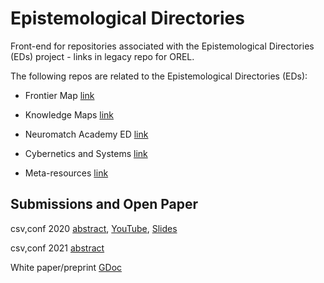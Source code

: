 # Epistemological Directories
Front-end for repositories associated with the Epistemological Directories (EDs) project - links in legacy repo for OREL. 

The following repos are related to the Epistemological Directories (EDs):

- Frontier Map [link](https://github.com/jesparent/FrontierMap)  

- Knowledge Maps [link](https://github.com/Orthogonal-Research-Lab/Knowledge-Maps)  

- Neuromatch Academy ED [link](https://github.com/Orthogonal-Research-Lab/Neuromatch-Academy/tree/master/Epistemological%20Directory)  

- Cybernetics and Systems [link](https://github.com/Orthogonal-Research-Lab/Cybernetics-and-Systems)  

- Meta-resources [link](https://github.com/EXYNOS-999/meta_resource)  

## Submissions and Open Paper

csv,conf 2020  [abstract](https://figshare.com/articles/presentation/Epistomological_Directories_EDs_for_Research_Development_and_Education/12156984), [YouTube](https://www.youtube.com/watch?v=fBcAV5g9C7s), [Slides](https://figshare.com/articles/presentation/Epistomological_Directories_EDs_for_Research_Development_and_Education/12156984)

csv,conf 2021  [abstract](https://github.com/Orthogonal-Research-Lab/Proposals/blob/master/csv%2Cconf%20v6/Abstract.md)

White paper/preprint  [GDoc](https://docs.google.com/document/d/1Zq0glXKG_aiqdizPMdaG1JIrYMgHQZp4mgVEG_PDD7s/edit)
